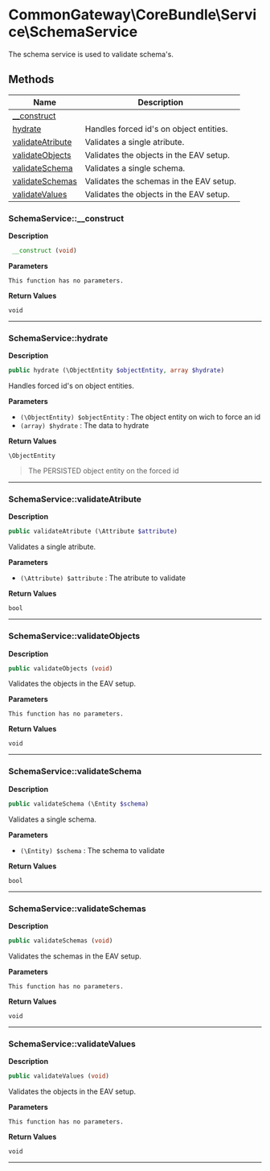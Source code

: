 # CommonGateway\CoreBundle\Service\SchemaService

The schema service is used to validate schema's.

## Methods

| Name | Description |
|------|-------------|
|[\_\_construct](#schemaservice__construct)||
|[hydrate](#schemaservicehydrate)|Handles forced id's on object entities.|
|[validateAtribute](#schemaservicevalidateatribute)|Validates a single atribute.|
|[validateObjects](#schemaservicevalidateobjects)|Validates the objects in the EAV setup.|
|[validateSchema](#schemaservicevalidateschema)|Validates a single schema.|
|[validateSchemas](#schemaservicevalidateschemas)|Validates the schemas in the EAV setup.|
|[validateValues](#schemaservicevalidatevalues)|Validates the objects in the EAV setup.|

### SchemaService::\_\_construct

**Description**

```php
 __construct (void)
```

**Parameters**

`This function has no parameters.`

**Return Values**

`void`

<hr />

### SchemaService::hydrate

**Description**

```php
public hydrate (\ObjectEntity $objectEntity, array $hydrate)
```

Handles forced id's on object entities.

**Parameters**

*   `(\ObjectEntity) $objectEntity`
    : The object entity on wich to force an id
*   `(array) $hydrate`
    : The data to hydrate

**Return Values**

`\ObjectEntity`

> The PERSISTED object entity on the forced id

<hr />

### SchemaService::validateAtribute

**Description**

```php
public validateAtribute (\Attribute $attribute)
```

Validates a single atribute.

**Parameters**

*   `(\Attribute) $attribute`
    : The atribute to validate

**Return Values**

`bool`

<hr />

### SchemaService::validateObjects

**Description**

```php
public validateObjects (void)
```

Validates the objects in the EAV setup.

**Parameters**

`This function has no parameters.`

**Return Values**

`void`

<hr />

### SchemaService::validateSchema

**Description**

```php
public validateSchema (\Entity $schema)
```

Validates a single schema.

**Parameters**

*   `(\Entity) $schema`
    : The schema to validate

**Return Values**

`bool`

<hr />

### SchemaService::validateSchemas

**Description**

```php
public validateSchemas (void)
```

Validates the schemas in the EAV setup.

**Parameters**

`This function has no parameters.`

**Return Values**

`void`

<hr />

### SchemaService::validateValues

**Description**

```php
public validateValues (void)
```

Validates the objects in the EAV setup.

**Parameters**

`This function has no parameters.`

**Return Values**

`void`

<hr />
